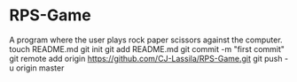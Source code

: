 RPS-Game
========

A program where the user plays rock paper scissors against the computer.
touch README.md
git init
git add README.md
git commit -m "first commit"
git remote add origin https://github.com/CJ-Lassila/RPS-Game.git
git push -u origin master
